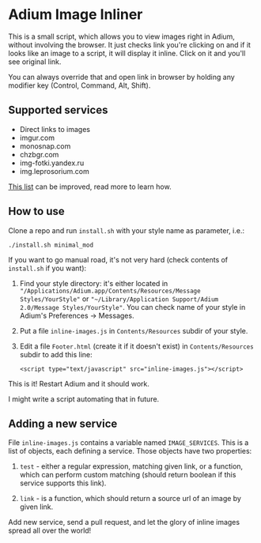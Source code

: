 Adium Image Inliner
===================

This is a small script, which allows you to view images right in Adium, without
involving the browser. It just checks link you're clicking on and if it looks
like an image to a script, it will display it inline. Click on it and you'll see
original link.

You can always override that and open link in browser by holding any modifier
key (Control, Command, Alt, Shift).

Supported services
------------------

- Direct links to images
- imgur.com
- monosnap.com
- chzbgr.com
- img-fotki.yandex.ru
- img.leprosorium.com

[This list][1] can be improved, read more to learn how.

[1]: https://github.com/piranha/adium-inline-images/blob/master/inline-images.js#L4

How to use
----------

Clone a repo and run `install.sh` with your style name as parameter, i.e.:

    ./install.sh minimal_mod

If you want to go manual road, it's not very hard (check contents of
`install.sh` if you want):

1. Find your style directory: it's either located in
   `"/Applications/Adium.app/Contents/Resources/Message Styles/YourStyle"` or
   `"~/Library/Application Support/Adium 2.0/Message Styles/YourStyle"`. You can
   check name of your style in Adium's Preferences -> Messages.

2. Put a file `inline-images.js` in `Contents/Resources` subdir of your style.

3. Edit a file `Footer.html` (create it if it doesn't exist) in
   `Contents/Resources` subdir to add this line:

    `<script type="text/javascript" src="inline-images.js"></script>`

This is it! Restart Adium and it should work.

I might write a script automating that in future.

Adding a new service
--------------------

File `inline-images.js` contains a variable named `IMAGE_SERVICES`. This is a
list of objects, each defining a service. Those objects have two properties:

1. `test` - either a regular expression, matching given link, or a function,
   which can perform custom matching (should return boolean if this service
   supports this link).

2. `link` - is a function, which should return a source url of an image by given
   link.

Add new service, send a pull request, and let the glory of inline images spread
all over the world!
